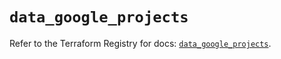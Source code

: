 # `data_google_projects`

Refer to the Terraform Registry for docs: [`data_google_projects`](https://registry.terraform.io/providers/hashicorp/google-beta/6.3.0/docs/data-sources/google_projects).
